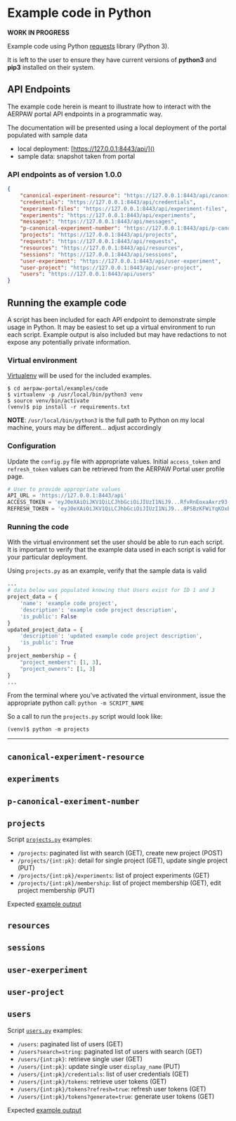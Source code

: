 # Example code in Python

**WORK IN PROGRESS**

Example code using Python [requests](https://requests.readthedocs.io/en/latest/) library (Python 3).

It is left to the user to ensure they have current versions of **python3** and **pip3** installed on their system.

## API Endpoints

The example code herein is meant to illustrate how to interact with the AERPAW portal API endpoints in a programmatic way.

The documentation will be presented using a local deployment of the portal populated with sample data

- local deployment: [https://127.0.0.1:8443/api/]()
- sample data: snapshot taken from portal 

### API endpoints as of version 1.0.0

```json
{
    "canonical-experiment-resource": "https://127.0.0.1:8443/api/canonical-experiment-resource",
    "credentials": "https://127.0.0.1:8443/api/credentials",
    "experiment-files": "https://127.0.0.1:8443/api/experiment-files",
    "experiments": "https://127.0.0.1:8443/api/experiments",
    "messages": "https://127.0.0.1:8443/api/messages",
    "p-canonical-experiment-number": "https://127.0.0.1:8443/api/p-canonical-experiment-number",
    "projects": "https://127.0.0.1:8443/api/projects",
    "requests": "https://127.0.0.1:8443/api/requests",
    "resources": "https://127.0.0.1:8443/api/resources",
    "sessions": "https://127.0.0.1:8443/api/sessions",
    "user-experiment": "https://127.0.0.1:8443/api/user-experiment",
    "user-project": "https://127.0.0.1:8443/api/user-project",
    "users": "https://127.0.0.1:8443/api/users"
}
```

## Running the example code

A script has been included for each API endpoint to demonstrate simple usage in Python. It may be easiest to set up a virtual environment to run each script. Example output is also included but may have redactions to not expose any potentially private information.

### Virtual environment

[Virtualenv](https://virtualenv.pypa.io/en/latest/) will be used for the included examples.

```
$ cd aerpaw-portal/examples/code
$ virtualenv -p /usr/local/bin/python3 venv
$ source venv/bin/activate
(venv)$ pip install -r requirements.txt
```

**NOTE**: `/usr/local/bin/python3` is the full path to Python on my local machine, yours may be different... adjust accordingly

### Configuration

Update the `config.py` file with appropriate values. Initial `access_token` and `refresh_token` values can be retrieved from the AERPAW Portal user profile page.

```python
# User to provide appropriate values
API_URL = 'https://127.0.0.1:8443/api'
ACCESS_TOKEN = 'eyJ0eXAiOiJKV1QiLCJhbGciOiJIUzI1NiJ9...RfvRnEoxaAxrz93-Q8MIGggyi4EEdklSqw2OqGN2lz0'
REFRESH_TOKEN = 'eyJ0eXAiOiJKV1QiLCJhbGciOiJIUzI1NiJ9...8PSBzKFWiYqKOxBHwi7LZ6T89uH5tz0L01s0gVoqOOU'
```

### Running the code

With the virtual environment set the user should be able to run each script. It is important to verify that the example data used in each script is valid for your particular deployment.

Using `projects.py` as an example, verify that the sample data is valid

```python
...
# data below was populated knowing that Users exist for ID 1 and 3
project_data = {
    'name': 'example code project',
    'description': 'example code project description',
    'is_public': False
}
updated_project_data = {
    'description': 'updated example code project description',
    'is_public': True
}
project_membership = {
    "project_members": [1, 3],
    "project_owners": [1, 3]
}
...
```

From the terminal where you've activated the virtual environment, issue the appropriate python call: `python -m SCRIPT_NAME`

So a call to run the `projects.py` script would look like:

```console
(venv)$ python -m projects
```
---

## `canonical-experiment-resource`

## `experiments`

## `p-canonical-exeriment-number`

## `projects`

Script [`projects.py`](./code/projects.py) examples:
    
- `/projects`: paginated list with search (GET), create new project (POST)
- `/projects/{int:pk}`: detail for single project (GET), update single project (PUT)
- `/projects/{int:pk}/experiments`: list of project experiments (GET)
- `/projects/{int:pk}/membership`: list of project membership (GET), edit project membership (PUT)

Expected [example output](./output-projects.md)

## `resources`

## `sessions`

## `user-exerperiment`

## `user-project`

## `users`

Script [`users.py`](./code/users.py) examples:

- `/users`: paginated list of users (GET)
- `/users?search=string`: paginated list of users with search (GET)
- `/users/{int:pk}`: retrieve single user (GET)
- `/users/{int:pk}`: update single user `display_name` (PUT)
- `/users/{int:pk}/credentials`: list of user credentials (GET)
- `/users/{int:pk}/tokens`: retrieve user tokens (GET)
- `/users/{int:pk}/tokens?refresh=true`: refresh user tokens (GET)
- `/users/{int:pk}/tokens?generate=true`: generate user tokens (GET)

Expected [example output](./output-users.md)

